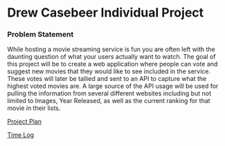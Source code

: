 # Drew Casebeer Individual Project

### Problem Statement
While hosting a movie streaming service is fun you are often left with the
daunting question of what your users actually want to watch. The goal of 
this project will be to create a web application where people can vote and 
suggest new movies that they would like to see included in the service. These 
votes will later be tallied and sent to an API to capture what the highest 
voted movies are. A large source of the API usage will be used for pulling 
the information from several different websites including but not limited 
to Images, Year Released, as well as the current ranking for that movie in 
their lists. 

[Project Plan](Project%20Plan.md)

[Time Log](Time%20Log.md)